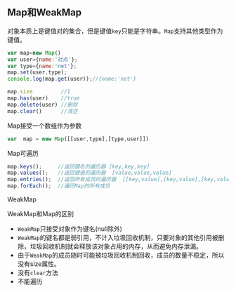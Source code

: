 ## Map和WeakMap

对象本质上是键值对的集合，但是键值`key`只能是字符串。`Map`支持其他类型作为键值。

```js
var map=new Map()
var user={name:'对点'};
var type={name:'net'};
map.set(user,type);
console.log(map.get(user));//{name:'net'}
```

```js
map.size         //1
map.has(user)    //true
map.delete(user) //删除
map.clear()      //清空
```


Map接受一个数组作为参数
```js
var  map = new Map([[user,type],[type,user]])
```

Map可遍历
```js
map.keys();     //返回键名的遍历器 [key,key,key]
map.values();   //返回键值的遍历器  [value,value,value]
map.entries();  //返回所有成员的遍历器  [[key,value],[key,value],[key,value]]
map.forEach();  //遍历Map的所有成员 
```

WeakMap

WeakMap和Map的区别

+ `WeakMap`只接受对象作为键名(null除外)
+ `WeakMap`的键名都是弱引用，不计入垃圾回收机制，只要对象的其他引用被删除，垃圾回收机制就会释放该对象占用的内存，从而避免内存泄漏。
+ 由于`WeakMap`的成员随时可能被垃圾回收机制回收，成员的数量不稳定，所以没有size属性。
+ 没有`clear`方法
+ 不能遍历